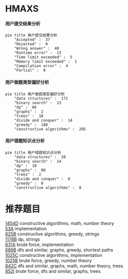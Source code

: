 # HMAXS

<!-- tabs:start -->



#### **用户提交结果分析**

```mermaid
pie title 用户提交结果分析
    "Accepted" :  37
    "Rejected" :  0
    "Wrong answer" :  40
    "Runtime error" :  13
    "Time limit exceeded" :  5
    "Memory limit exceeded" :  1
    "Compilation error" :  4
    "Partial" :  0
```

#### **用户做题类型偏好分析**

```mermaid
pie title 用户做题类型偏好分析
    "data structures" :  171
    "binary search" :  13
    "dp" :  66
    "graphs" :  2
    "trees" :  18
    "divide and conquer" :  14
    "greedy" :  188
    "constructive algorithms" :  205
```
#### **用户错题知识点分析**

```mermaid
pie title 用户错题知识点分析
    "data structures" :  20
    "binary search" :  14
    "dp" :  10
    "graphs" :  80
    "trees" :  2
    "divide and conquer" :  0
    "greedy" :  8
    "constructive algorithms" :  8
```



<!-- tabs:end -->
# 推荐题目
[1454D](https://codeforces.com/contest/1454/problem/D)		constructive algorithms,
                        math,
                        number theory		  
[53A](https://codeforces.com/contest/53/problem/A)		implementation		  
[625B](https://codeforces.com/contest/625/problem/B)		constructive algorithms,
                        greedy,
                        strings		  
[1178B](https://codeforces.com/contest/1178/problem/B)		dp,
                        strings		  
[631A](https://codeforces.com/contest/631/problem/A)		brute force,
                        implementation		  
[689B](https://codeforces.com/contest/689/problem/B)		dfs and similar,
                        graphs,
                        greedy,
                        shortest paths		  
[1025C](https://codeforces.com/contest/1025/problem/C)		constructive algorithms,
                        implementation		  
[1025B](https://codeforces.com/contest/1025/problem/B)		brute force,
                        greedy,
                        number theory		  
[842C](https://codeforces.com/contest/842/problem/C)		dfs and similar,
                        graphs,
                        math,
                        number theory,
                        trees		  
[852I](https://codeforces.com/contest/852/problem/I)		brute force,
                        dfs and similar,
                        graphs,
                        trees		  
